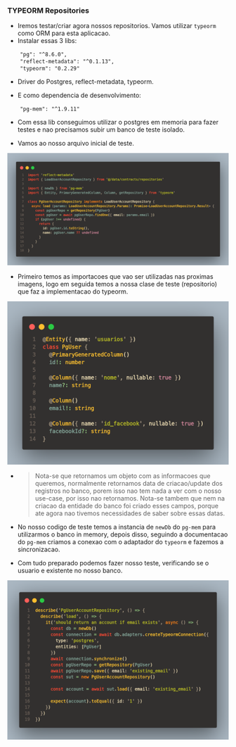 ### TYPEORM Repositories

- Iremos testar/criar agora nossos repositorios. Vamos utilizar `typeorm` como ORM para esta aplicacao.
- Instalar essas 3 libs:

```
    "pg": "^8.6.0",
    "reflect-metadata": "^0.1.13",
    "typeorm": "0.2.29"
```

- Driver do Postgres, reflect-metadata, typeorm.

- E como dependencia de desenvolvimento:
```
    "pg-mem": "^1.9.11"
```

- Com essa lib conseguimos utilizar o postgres em memoria para fazer testes e nao precisamos subir um banco de teste isolado.

- Vamos ao nosso arquivo inicial de teste.

![1](../../images/1)

- Primeiro temos as importacoes que vao ser utilizadas nas proximas imagens, logo em seguida temos a nossa clase de teste (repositorio) que faz a implementacao do typeorm.


![2](../../images/2)

- > Nota-se que retornamos um objeto com as informacoes que queremos, normalmente retornamos data de criacao/update dos registros no banco, porem isso nao tem nada a ver com o nosso use-case, por isso nao retornamos. Nota-se tambem que nem na criacao da entidade do banco foi criado esses campos, porque ate agora nao tivemos necessidades de saber sobre essas datas.

- No nosso codigo de teste temos a instancia de `newDb` do `pg-mem` para utilizarmos o banco in memory, depois disso, seguindo a documentacao do `pg-mem` criamos a conexao com o adaptador do `typeorm` e fazemos a sincronizacao.

- Com tudo preparado podemos fazer nosso teste, verificando se o usuario e existente no nosso banco.

![2](../../images/3)
